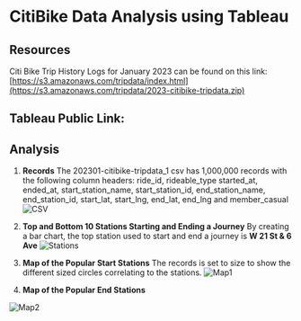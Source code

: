 # CitiBike Data Analysis using Tableau

## Resources
Citi Bike Trip History Logs for January 2023 can be found on this link: [https://s3.amazonaws.com/tripdata/index.html](https://s3.amazonaws.com/tripdata/2023-citibike-tripdata.zip)

## Tableau Public Link:
  
## Analysis

1. **Records**
    The 202301-citibike-tripdata_1 csv has 1,000,000 records with the following column headers: ride_id,	rideable_type	started_at,	ended_at,	start_station_name,	start_station_id,	end_station_name,	end_station_id,	start_lat,	start_lng,	end_lat,	end_lng	and member_casual
![CSV]()

2. **Top and Bottom 10 Stations Starting and Ending a Journey**
   By creating a bar chart, the top station used to start and end a journey is **W 21 St & 6 Ave**
![Stations](https://github.com/omidk414/tableau-challenge/blob/main/images/Stations.png)   
   
3. **Map of the Popular Start Stations**
   The records is set to size to show the different sized circles correlating to the stations. 
![Map1](https://github.com/omidk414/tableau-challenge/blob/main/images/Start_Map.png)

4. **Map of the Popular End Stations**
   
![Map2](https://github.com/omidk414/tableau-challenge/blob/main/images/End_Map.png)   

